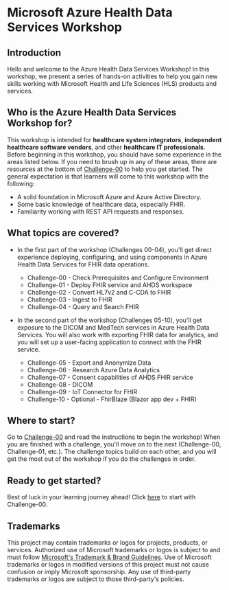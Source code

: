 # Microsoft Azure Health Data Services Workshop

## Introduction

Hello and welcome to the Azure Health Data Services Workshop! In this workshop, we present a series of hands-on activities to help you gain new skills working with Microsoft Health and Life Sciences (HLS) products and services.

## Who is the Azure Health Data Services Workshop for?

This workshop is intended for **healthcare system integrators**, **independent healthcare software vendors**, and other **healthcare IT professionals**. Before beginning in this workshop, you should have some experience in the areas listed below. If you need to brush up in any of these areas, there are resources at the bottom of [Challenge-00](<./Challenge-00 - Check prerequisites and configure environment>) to help you get started. The general expectation is that learners will come to this workshop with the following:

+ A solid foundation in Microsoft Azure and Azure Active Directory.
+ Some basic knowledge of healthcare data, especially FHIR.
+ Familiarity working with REST API requests and responses.

## What topics are covered?

+ In the first part of the workshop (Challenges 00-04), you'll get direct experience deploying, configuring, and using components in Azure Health Data Services for FHIR data operations.

  + Challenge-00 - Check Prerequisites and Configure Environment
  + Challenge-01 - Deploy FHIR service and AHDS workspace
  + Challenge-02 - Convert HL7v2 and C-CDA to FHIR
  + Challenge-03 - Ingest to FHIR
  + Challenge-04 - Query and Search FHIR

+ In the second part of the workshop (Challenges 05-10), you'll get exposure to the DICOM and MedTech services in Azure Health Data Services. You will also work with exporting FHIR data for analytics, and you will set up a user-facing application to connect with the FHIR service.

  + Challenge-05 - Export and Anonymize Data
  + Challenge-06 - Research Azure Data Analytics
  + Challenge-07 - Consent capabilities of AHDS FHIR service
  + Challenge-08 - DICOM
  + Challenge-09 - IoT Connector for FHIR
  + Challenge-10 - Optional - FhirBlaze (Blazor app dev + FHIR)

## Where to start?

Go to [Challenge-00](<./Challenge-00 - Check Prerequisites and Configure Environment>) and read the instructions to begin the workshop! When you are finished with a challenge, you'll move on to the next (Challenge-00, Challenge-01, etc.). The challenge topics build on each other, and you will get the most out of the workshop if you do the challenges in order.

## Ready to get started?  

Best of luck in your learning journey ahead! Click [here](<./Challenge-00 - Check prerequisites and configure environment>) to start with Challenge-00.

## Trademarks

This project may contain trademarks or logos for projects, products, or services. Authorized use of Microsoft
trademarks or logos is subject to and must follow
[Microsoft's Trademark & Brand Guidelines](https://www.microsoft.com/legal/intellectualproperty/trademarks/usage/general).
Use of Microsoft trademarks or logos in modified versions of this project must not cause confusion or imply Microsoft sponsorship.
Any use of third-party trademarks or logos are subject to those third-party's policies.
